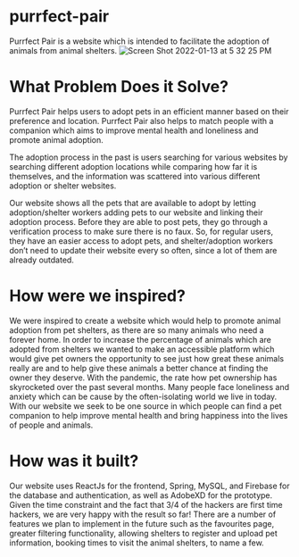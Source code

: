 # purrfect-pair
Purrfect Pair is a website which is intended to facilitate the adoption of animals from animal shelters.
![Screen Shot 2022-01-13 at 5 32 25 PM](https://user-images.githubusercontent.com/60019847/149419482-53d16e40-43bd-4730-bfcc-e30c81c7e609.png)

# What Problem Does it Solve?
Purrfect Pair helps users to adopt pets in an efficient manner based on their preference and location. Purrfect Pair also helps to match people with a companion which aims to improve mental health and loneliness and promote animal adoption.

The adoption process in the past is users searching for various websites by searching different adoption locations while comparing how far it is themselves, and the information was scattered into various different adoption or shelter websites.

Our website shows all the pets that are available to adopt by letting adoption/shelter workers adding pets to our website and linking their adoption process. Before they are able to post pets, they go through a verification process to make sure there is no faux. So, for regular users, they have an easier access to adopt pets, and shelter/adoption workers don’t need to update their website every so often, since a lot of them are already outdated.

# How were we inspired?
We were inspired to create a website which would help to promote animal adoption from pet shelters, as there are so many animals who need a forever home. In order to increase the percentage of animals which are adopted from shelters we wanted to make an accessible platform which would give pet owners the opportunity to see just how great these animals really are and to help give these animals a better chance at finding the owner they deserve. With the pandemic, the rate how pet ownership has skyrocketed over the past several months. Many people face loneliness and anxiety which can be cause by the often-isolating world we live in today. With our website we seek to be one source in which people can find a pet companion to help improve mental health and bring happiness into the lives of people and animals.

# How was it built?
Our website uses ReactJs for the frontend, Spring, MySQL, and Firebase for the database and authentication, as well as AdobeXD for the prototype. Given the time constraint and the fact that 3/4 of the hackers are first time hackers, we are very happy with the result so far! There are a number of features we plan to implement in the future such as the favourites page, greater filtering functionality, allowing shelters to register and upload pet information, booking times to visit the animal shelters, to name a few.
